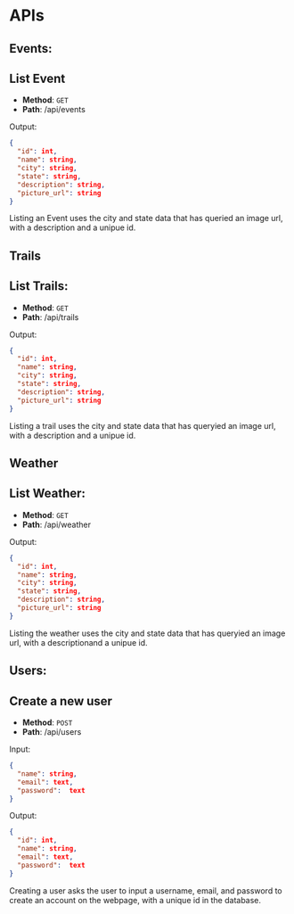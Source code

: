 # APIs

## Events:

## List Event

* **Method**: `GET`
* **Path**: /api/events

Output:

```json
{
  "id": int,
  "name": string,
  "city": string,
  "state": string,
  "description": string,
  "picture_url": string
}
```

Listing an Event uses the city and state data that has queried
an image url, with a description and a unipue id. 



## Trails

## List Trails:

* **Method**: `GET`
* **Path**: /api/trails


Output:

```json
{
  "id": int,
  "name": string,
  "city": string,
  "state": string,
  "description": string,
  "picture_url": string
}
```

Listing a trail uses the city and state data that has queryied
an image url, with a description and a unipue id. 


## Weather

## List Weather:

* **Method**: `GET`
* **Path**: /api/weather

Output:

```json
{
  "id": int,
  "name": string,
  "city": string,
  "state": string,
  "description": string,
  "picture_url": string
}
```
Listing the weather uses the city and state data that has queryied
an image url, with a descriptionand a unipue id. 

## Users:

## Create a new user

* **Method**: `POST`
* **Path**: /api/users

Input:

```json
{
  "name": string,
  "email": text,
  "password":  text
}
```
Output:

```json
{
  "id": int,
  "name": string,
  "email": text,
  "password":  text
}
```
Creating a user asks the user to input a username, email, and password to create an account on the webpage, with a unique id in the database.